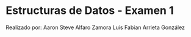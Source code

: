 # Estructuras de Datos - Examen 1

Realizado por:
Aaron Steve Alfaro Zamora
Luis Fabian Arrieta González

